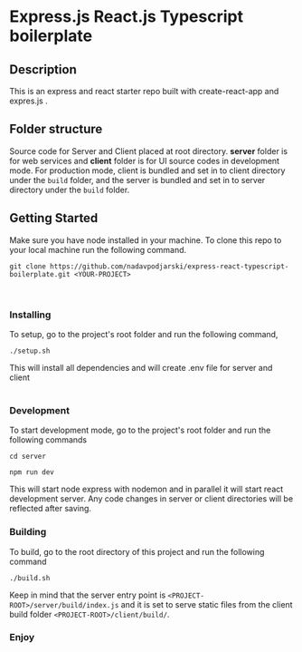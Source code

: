 # Express.js React.js Typescript boilerplate

## Description

This is an express and react starter repo built with create-react-app and expres.js .

## Folder structure

Source code for Server and Client placed at root directory. **server** folder is for web services and **client** folder is for UI source codes in development mode. For production mode, client is bundled and set in to client directory under the `build` folder, and the server is bundled and set in to server directory under the `build` folder.

## Getting Started

Make sure you have node installed in your machine.
To clone this repo to your local machine run the following command.

```
git clone https://github.com/nadavpodjarski/express-react-typescript-boilerplate.git <YOUR-PROJECT>
```

</br>

### Installing

To setup, go to the project's root folder and run the following command,

```
./setup.sh
```

This will install all dependencies and will create .env file for server and client  
</br>

### Development

To start development mode, go to the project's root folder and run the following commands

```
cd server

npm run dev
```

This will start node express with nodemon and in parallel it will start react development server.
Any code changes in server or client directories will be reflected after saving.
</br>

### Building

To build, go to the root directory of this project and run the following command

```
./build.sh
```

Keep in mind that the server entry point is `<PROJECT-ROOT>/server/build/index.js` and it is set to serve static files from the client build folder `<PROJECT-ROOT>/client/build/`.

### Enjoy

